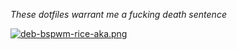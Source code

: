 *These dotfiles warrant me a fucking death sentence*

[![deb-bspwm-rice-aka.png](https://i.postimg.cc/CLczpx7J/deb-bspwm-rice-aka.png)](https://postimg.cc/SJzyWqwz)
